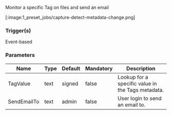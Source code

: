 
Monitor a specific Tag on files and send an email

[:image:1_preset_jobs/capture-detect-metadata-change.png]

### Trigger(s)
Event-based


### Parameters
|Name|Type|Default|Mandatory|Description|
|----|----|-------|---------|-----------|
|TagValue|text|signed|false|Lookup for a specific value in the Tags metadata.|
|SendEmailTo|text|admin|false|User login to send an email to.|


